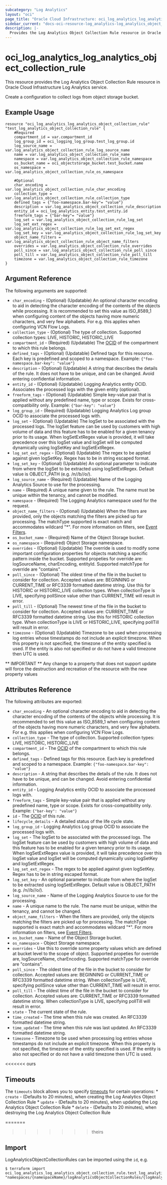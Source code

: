 ```yaml
---
subcategory: "Log Analytics"
layout: "oci"
page_title: "Oracle Cloud Infrastructure: oci_log_analytics_log_analytics_object_collection_rule"
sidebar_current: "docs-oci-resource-log_analytics-log_analytics_object_collection_rule"
description: |-
  Provides the Log Analytics Object Collection Rule resource in Oracle Cloud Infrastructure Log Analytics service
---
```


# oci_log_analytics_log_analytics_object_collection_rule
This resource provides the Log Analytics Object Collection Rule resource in Oracle Cloud Infrastructure Log Analytics service.

Create a configuration to collect logs from object storage bucket.

## Example Usage

```hcl
resource "oci_log_analytics_log_analytics_object_collection_rule" "test_log_analytics_object_collection_rule" {
	#Required
	compartment_id = var.compartment_id
	log_group_id = oci_logging_log_group.test_log_group.id
	log_source_name = var.log_analytics_object_collection_rule_log_source_name
	name = var.log_analytics_object_collection_rule_name
	namespace = var.log_analytics_object_collection_rule_namespace
	os_bucket_name = oci_objectstorage_bucket.test_bucket.name
	os_namespace = var.log_analytics_object_collection_rule_os_namespace

	#Optional
	char_encoding = var.log_analytics_object_collection_rule_char_encoding
	collection_type = var.log_analytics_object_collection_rule_collection_type
	defined_tags = {"foo-namespace.bar-key"= "value"}
	description = var.log_analytics_object_collection_rule_description
	entity_id = oci_log_analytics_entity.test_entity.id
	freeform_tags = {"bar-key"= "value"}
	log_set = var.log_analytics_object_collection_rule_log_set
	log_set_ext_regex = var.log_analytics_object_collection_rule_log_set_ext_regex
	log_set_key = var.log_analytics_object_collection_rule_log_set_key
	object_name_filters = var.log_analytics_object_collection_rule_object_name_filters
	overrides = var.log_analytics_object_collection_rule_overrides
	poll_since = var.log_analytics_object_collection_rule_poll_since
	poll_till = var.log_analytics_object_collection_rule_poll_till
	timezone = var.log_analytics_object_collection_rule_timezone
}
```

## Argument Reference

The following arguments are supported:

* `char_encoding` - (Optional) (Updatable) An optional character encoding to aid in detecting the character encoding of the contents of the objects while processing. It is recommended to set this value as ISO_8589_1 when configuring content of the objects having more numeric characters, and very few alphabets. For e.g. this applies when configuring VCN Flow Logs. 
* `collection_type` - (Optional) The type of collection. Supported collection types: LIVE, HISTORIC, HISTORIC_LIVE 
* `compartment_id` - (Required) (Updatable) The [OCID](https://docs.cloud.oracle.com/iaas/Content/General/Concepts/identifiers.htm) of the compartment to which this rule belongs.
* `defined_tags` - (Optional) (Updatable) Defined tags for this resource. Each key is predefined and scoped to a namespace. Example: `{"foo-namespace.bar-key": "value"}` 
* `description` - (Optional) (Updatable) A string that describes the details of the rule. It does not have to be unique, and can be changed. Avoid entering confidential information. 
* `entity_id` - (Optional) (Updatable) Logging Analytics entity OCID. Associates the processed logs with the given entity (optional).
* `freeform_tags` - (Optional) (Updatable) Simple key-value pair that is applied without any predefined name, type or scope. Exists for cross-compatibility only. Example: `{"bar-key": "value"}` 
* `log_group_id` - (Required) (Updatable) Logging Analytics Log group OCID to associate the processed logs with.
* `log_set` - (Optional) (Updatable) The logSet to be associated with the processed logs. The logSet feature can be used by customers with high volume of data  and this feature has to be enabled for a given tenancy prior to its usage. When logSetExtRegex value is provided, it will take precedence over this logSet value and logSet will be computed dynamically  using logSetKey and logSetExtRegex. 
* `log_set_ext_regex` - (Optional) (Updatable) The regex to be applied against given logSetKey. Regex has to be in string escaped format. 
* `log_set_key` - (Optional) (Updatable) An optional parameter to indicate from where the logSet to be extracted using logSetExtRegex. Default value is OBJECT_PATH (e.g. /n/<namespace>/b/<bucketname>/o/<objectname>). 
* `log_source_name` - (Required) (Updatable) Name of the Logging Analytics Source to use for the processing.
* `name` - (Required) A unique name given to the rule. The name must be unique within the tenancy, and cannot be modified.
* `namespace` - (Required) The Logging Analytics namespace used for the request. 
* `object_name_filters` - (Optional) (Updatable) When the filters are provided, only the objects matching the filters are picked up for processing. The matchType supported is exact match and accommodates wildcard "*". For more information on filters, see [Event Filters](https://docs.oracle.com/en-us/iaas/Content/Events/Concepts/filterevents.htm). 
* `os_bucket_name` - (Required) Name of the Object Storage bucket.
* `os_namespace` - (Required) Object Storage namespace.
* `overrides` - (Optional) (Updatable) The override is used to modify some important configuration properties for objects matching a specific pattern inside the bucket. Supported propeties for override are: logSourceName, charEncoding, entityId. Supported matchType for override are "contains". 
* `poll_since` - (Optional) The oldest time of the file in the bucket to consider for collection. Accepted values are: BEGINNING or CURRENT_TIME or RFC3339 formatted datetime string. Use this for HISTORIC or HISTORIC_LIVE collection types. When collectionType is LIVE, specifying pollSince value other than CURRENT_TIME will result in error. 
* `poll_till` - (Optional) The newest time of the file in the bucket to consider for collection. Accepted values are: CURRENT_TIME or RFC3339 formatted datetime string. Use this for HISTORIC collection type. When collectionType is LIVE or HISTORIC_LIVE, specifying pollTill will result in error. 
* `timezone` - (Optional) (Updatable) Timezone to be used when processing log entries whose timestamps do not include an explicit timezone.  When this property is not specified, the timezone of the entity specified is used.  If the entity is also not specified or do not have a valid timezone then UTC is used. 


** IMPORTANT **
Any change to a property that does not support update will force the destruction and recreation of the resource with the new property values

## Attributes Reference

The following attributes are exported:

* `char_encoding` - An optional character encoding to aid in detecting the character encoding of the contents of the objects while processing. It is recommended to set this value as ISO_8589_1 when configuring content of the objects having more numeric characters, and very few alphabets. For e.g. this applies when configuring VCN Flow Logs. 
* `collection_type` - The type of collection. Supported collection types: LIVE, HISTORIC, HISTORIC_LIVE 
* `compartment_id` - The [OCID](https://docs.cloud.oracle.com/iaas/Content/General/Concepts/identifiers.htm) of the compartment to which this rule belongs.
* `defined_tags` - Defined tags for this resource. Each key is predefined and scoped to a namespace. Example: `{"foo-namespace.bar-key": "value"}` 
* `description` - A string that describes the details of the rule. It does not have to be unique, and can be changed. Avoid entering confidential information. 
* `entity_id` - Logging Analytics entity OCID to associate the processed logs with.
* `freeform_tags` - Simple key-value pair that is applied without any predefined name, type or scope. Exists for cross-compatibility only. Example: `{"bar-key": "value"}` 
* `id` - The [OCID](https://docs.cloud.oracle.com/iaas/Content/General/Concepts/identifiers.htm) of this rule.
* `lifecycle_details` - A detailed status of the life cycle state.
* `log_group_id` - Logging Analytics Log group OCID to associate the processed logs with.
* `log_set` - The logSet to be associated with the processed logs. The logSet feature can be used by customers with high volume of data  and this feature has to be enabled for a given tenancy prior to its usage. When logSetExtRegex value is provided, it will take precedence over this logSet value and logSet will be computed dynamically  using logSetKey and logSetExtRegex. 
* `log_set_ext_regex` - The regex to be applied against given logSetKey. Regex has to be in string escaped format. 
* `log_set_key` - An optional parameter to indicate from where the logSet to be extracted using logSetExtRegex. Default value is OBJECT_PATH (e.g. /n/<namespace>/b/<bucketname>/o/<objectname>). 
* `log_source_name` - Name of the Logging Analytics Source to use for the processing.
* `name` - A unique name to the rule. The name must be unique, within the tenancy, and cannot be changed.
* `object_name_filters` - When the filters are provided, only the objects matching the filters are picked up for processing. The matchType supported is exact match and accommodates wildcard "*". For more information on filters, see [Event Filters](https://docs.oracle.com/en-us/iaas/Content/Events/Concepts/filterevents.htm). 
* `os_bucket_name` - Name of the Object Storage bucket.
* `os_namespace` - Object Storage namespace.
* `overrides` - Use this to override some property values which are defined at bucket level to the scope of object. Supported propeties for override are, logSourceName, charEncoding. Supported matchType for override are "contains". 
* `poll_since` - The oldest time of the file in the bucket to consider for collection. Accepted values are: BEGINNING or CURRENT_TIME or RFC3339 formatted datetime string. When collectionType is LIVE, specifying pollSince value other than CURRENT_TIME will result in error. 
* `poll_till` - The oldest time of the file in the bucket to consider for collection. Accepted values are: CURRENT_TIME or RFC3339 formatted datetime string. When collectionType is LIVE, specifying pollTill will result in error. 
* `state` - The current state of the rule. 
* `time_created` - The time when this rule was created. An RFC3339 formatted datetime string.
* `time_updated` - The time when this rule was last updated. An RFC3339 formatted datetime string.
* `timezone` - Timezone to be used when processing log entries whose timestamps do not include an explicit timezone.  When this property is not specified, the timezone of the entity specified is used.  If the entity is also not specified or do not have a valid timezone then UTC is used. 

<<<<<<< ours
## Timeouts

The `timeouts` block allows you to specify [timeouts](https://registry.terraform.io/providers/oracle/oci/latest/docs/guides/changing_timeouts) for certain operations:
	* `create` - (Defaults to 20 minutes), when creating the Log Analytics Object Collection Rule
	* `update` - (Defaults to 20 minutes), when updating the Log Analytics Object Collection Rule
	* `delete` - (Defaults to 20 minutes), when destroying the Log Analytics Object Collection Rule


=======
>>>>>>> theirs
## Import

LogAnalyticsObjectCollectionRules can be imported using the `id`, e.g.

```
$ terraform import oci_log_analytics_log_analytics_object_collection_rule.test_log_analytics_object_collection_rule "namespaces/{namespaceName}/logAnalyticsObjectCollectionRules/{logAnalyticsObjectCollectionRuleId}" 
```

